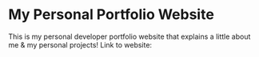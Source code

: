 # My Personal Portfolio Website
This is my personal developer portfolio website that explains a little about me & my personal projects!
Link to website: 
